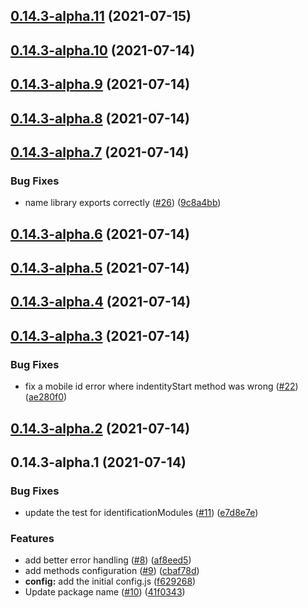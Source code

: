 ## [0.14.3-alpha.11](https://github.com/eideasy/eideasy-browser-client/compare/v0.14.3-alpha.10...v0.14.3-alpha.11) (2021-07-15)



## [0.14.3-alpha.10](https://github.com/eideasy/eideasy-browser-client/compare/v0.14.3-alpha.9...v0.14.3-alpha.10) (2021-07-14)



## [0.14.3-alpha.9](https://github.com/eideasy/eideasy-browser-client/compare/v0.14.3-alpha.8...v0.14.3-alpha.9) (2021-07-14)



## [0.14.3-alpha.8](https://github.com/eideasy/eideasy-browser-client/compare/v0.14.3-alpha.7...v0.14.3-alpha.8) (2021-07-14)



## [0.14.3-alpha.7](https://github.com/eideasy/eideasy-browser-client/compare/v0.14.3-alpha.6...v0.14.3-alpha.7) (2021-07-14)


### Bug Fixes

* name library exports correctly ([#26](https://github.com/eideasy/eideasy-browser-client/issues/26)) ([9c8a4bb](https://github.com/eideasy/eideasy-browser-client/commit/9c8a4bb154b45d4d197c623d76581e20172e6999))



## [0.14.3-alpha.6](https://github.com/eideasy/eideasy-browser-client/compare/v0.14.3-alpha.5...v0.14.3-alpha.6) (2021-07-14)



## [0.14.3-alpha.5](https://github.com/eideasy/eideasy-browser-client/compare/v0.14.3-alpha.3...v0.14.3-alpha.5) (2021-07-14)



## [0.14.3-alpha.4](https://github.com/eideasy/eideasy-browser-client/compare/v0.14.3-alpha.3...v0.14.3-alpha.4) (2021-07-14)



## [0.14.3-alpha.3](https://github.com/eideasy/eideasy-browser-client/compare/v0.14.3-alpha.2...v0.14.3-alpha.3) (2021-07-14)


### Bug Fixes

* fix a mobile id error where indentityStart method was wrong ([#22](https://github.com/eideasy/eideasy-browser-client/issues/22)) ([ae280f0](https://github.com/eideasy/eideasy-browser-client/commit/ae280f0c6871cb48f889554a27fce0fcee0d0890))



## [0.14.3-alpha.2](https://github.com/eideasy/eideasy-browser-client/compare/v0.14.3-alpha.1...v0.14.3-alpha.2) (2021-07-14)



## 0.14.3-alpha.1 (2021-07-14)


### Bug Fixes

* update the test for identificationModules ([#11](https://github.com/eideasy/eideasy-browser-client/issues/11)) ([e7d8e7e](https://github.com/eideasy/eideasy-browser-client/commit/e7d8e7e4622087310101611b6a862f1b200c97d9))


### Features

* add better error handling ([#8](https://github.com/eideasy/eideasy-browser-client/issues/8)) ([af8eed5](https://github.com/eideasy/eideasy-browser-client/commit/af8eed5c08c39527e328e59ae56ec99bcf802a38))
* add methods configuration ([#9](https://github.com/eideasy/eideasy-browser-client/issues/9)) ([cbaf78d](https://github.com/eideasy/eideasy-browser-client/commit/cbaf78de9f701dfa044971c723e23deba1ea2b36))
* **config:** add the initial config.js ([f629268](https://github.com/eideasy/eideasy-browser-client/commit/f629268317c82244cce080fcaf10d849d6313042))
* Update package name ([#10](https://github.com/eideasy/eideasy-browser-client/issues/10)) ([41f0343](https://github.com/eideasy/eideasy-browser-client/commit/41f034315fa94a3def9d9aac49a9d765376d95ce))



